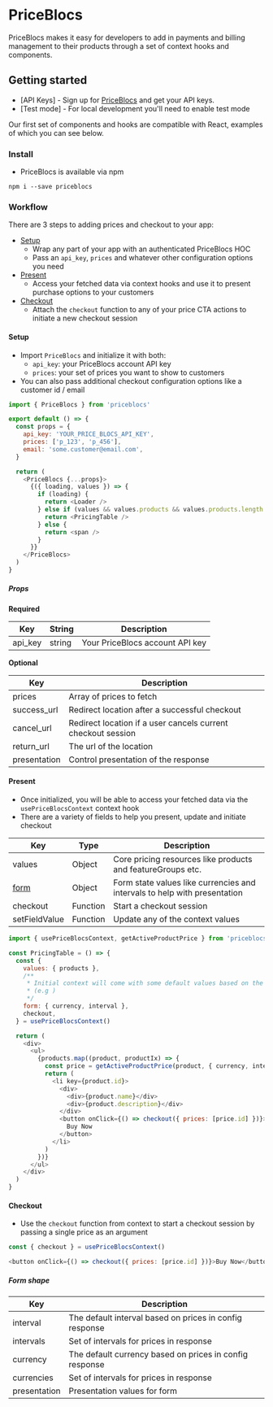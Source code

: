 # PriceBlocs

PriceBlocs makes it easy for developers to add in payments and billing management to their products through a set of context hooks and components.

## Getting started

- [API Keys] - Sign up for [PriceBlocs](https://priceblocs.com) and get your API keys.
- [Test mode] - For local development you'll need to enable test mode

Our first set of components and hooks are compatible with React, examples of which you can see below.

### Install

- PriceBlocs is available via npm

```
npm i --save priceblocs
```

### Workflow

There are 3 steps to adding prices and checkout to your app:

- [Setup](#setup)
  - Wrap any part of your app with an authenticated PriceBlocs HOC
  - Pass an `api_key`, `prices` and whatever other configuration options you need
- [Present](#present)
  - Access your fetched data via context hooks and use it to present purchase options to your customers
- [Checkout](#checkout)
  - Attach the `checkout` function to any of your price CTA actions to initiate a new checkout session

#### Setup

- Import `PriceBlocs` and initialize it with both:
  - `api_key`: your PriceBlocs account API key
  - `prices`: your set of prices you want to show to customers
- You can also pass additional checkout configuration options like a customer id / email

```javascript
import { PriceBlocs } from 'priceblocs'

export default () => {
  const props = {
    api_key: 'YOUR_PRICE_BLOCS_API_KEY',
    prices: ['p_123', 'p_456'],
    email: 'some.customer@email.com',
  }

  return (
    <PriceBlocs {...props}>
      {({ loading, values }) => {
        if (loading) {
          return <Loader />
        } else if (values && values.products && values.products.length > 0) {
          return <PricingTable />
        } else {
          return <span />
        }
      }}
    </PriceBlocs>
  )
}
```

##### Props

**Required**

| Key     | String | Description                     |
| ------- | ------ | ------------------------------- |
| api_key | string | Your PriceBlocs account API key |

**Optional**

| Key          | Description                                                  |
| ------------ | ------------------------------------------------------------ |
| prices       | Array of prices to fetch                                     |
| success_url  | Redirect location after a successful checkout                |
| cancel_url   | Redirect location if a user cancels current checkout session |
| return_url   | The url of the location                                      |
| presentation | Control presentation of the response                         |

#### Present

- Once initialized, you will be able to access your fetched data via the `usePriceBlocsContext` context hook
- There are a variety of fields to help you present, update and initiate checkout

| Key                 | Type     | Description                                                               |
| ------------------- | -------- | ------------------------------------------------------------------------- |
| values              | Object   | Core pricing resources like products and featureGroups etc.               |
| [form](#form-shape) | Object   | Form state values like currencies and intervals to help with presentation |
| checkout            | Function | Start a checkout session                                                  |
| setFieldValue       | Function | Update any of the context values                                          |

```javascript
import { usePriceBlocsContext, getActiveProductPrice } from 'priceblocs'

const PricingTable = () => {
  const {
    values: { products },
    /**
     * Initial context will come with some default values based on the prices you have fetched
     * (e.g )
     */
    form: { currency, interval },
    checkout,
  } = usePriceBlocsContext()

  return (
    <div>
      <ul>
        {products.map((product, productIx) => {
          const price = getActiveProductPrice(product, { currency, interval })
          return (
            <li key={product.id}>
              <div>
                <div>{product.name}</div>
                <div>{product.description}</div>
              </div>
              <button onClick={() => checkout({ prices: [price.id] })}>
                Buy Now
              </button>
            </li>
          )
        })}
      </ul>
    </div>
  )
}
```

#### Checkout

- Use the `checkout` function from context to start a checkout session by passing a single price as an argument

```javascript
const { checkout } = usePriceBlocsContext()

<button onClick={() => checkout({ prices: [price.id] })}>Buy Now</button>
```

##### Form shape

| Key          | Description                                             |
| ------------ | ------------------------------------------------------- |
| interval     | The default interval based on prices in config response |
| intervals    | Set of intervals for prices in response                 |
| currency     | The default currency based on prices in config response |
| currencies   | Set of intervals for prices in response                 |
| presentation | Presentation values for form                            |
